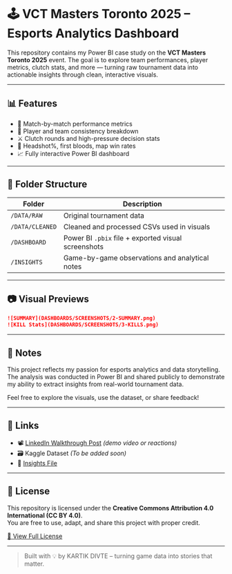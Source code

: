 # 🕹️ VCT Masters Toronto 2025 – Esports Analytics Dashboard

This repository contains my Power BI case study on the **VCT Masters Toronto 2025** event. The goal is to explore team performances, player metrics, clutch stats, and more — turning raw tournament data into actionable insights through clean, interactive visuals.

---

## 📊 Features

- 📌 Match-by-match performance metrics
- 🧠 Player and team consistency breakdown
- ⚔️ Clutch rounds and high-pressure decision stats
- 🎯 Headshot%, first bloods, map win rates
- 📈 Fully interactive Power BI dashboard

---

## 📁 Folder Structure

| Folder         | Description                                      |
|----------------|--------------------------------------------------|
| `/DATA/RAW`    | Original tournament data                         |
| `/DATA/CLEANED`| Cleaned and processed CSVs used in visuals       |
| `/DASHBOARD`   | Power BI `.pbix` file + exported visual screenshots |
| `/INSIGHTS`    | Game-by-game observations and analytical notes   |

---

## 📷 Visual Previews
```markdown
![SUMMARY](DASHBOARDS/SCREENSHOTS/2-SUMMARY.png)
![KILL Stats](DASHBOARDS/SCREENSHOTS/3-KILLS.png)
```

---

## 📌 Notes

This project reflects my passion for esports analytics and data storytelling. The analysis was conducted in Power BI and shared publicly to demonstrate my ability to extract insights from real-world tournament data.

Feel free to explore the visuals, use the dataset, or share feedback!

---

## 🔗 Links

- 📽️ [LinkedIn Walkthrough Post](https://www.linkedin.com/feed/update/urn:li:activity:7348624046223249409/) *(demo video or reactions)*  
- 🗃️ Kaggle Dataset *(To be added soon)*  
- 🧠 [Insights File](insights/readme_insights.md)

---

## 📝 License

This repository is licensed under the **Creative Commons Attribution 4.0 International (CC BY 4.0)**.  
You are free to use, adapt, and share this project with proper credit.

[🔗 View Full License](https://creativecommons.org/licenses/by/4.0/)

---

> Built with 💡 by KARTIK DIVTE – turning game data into stories that matter.
